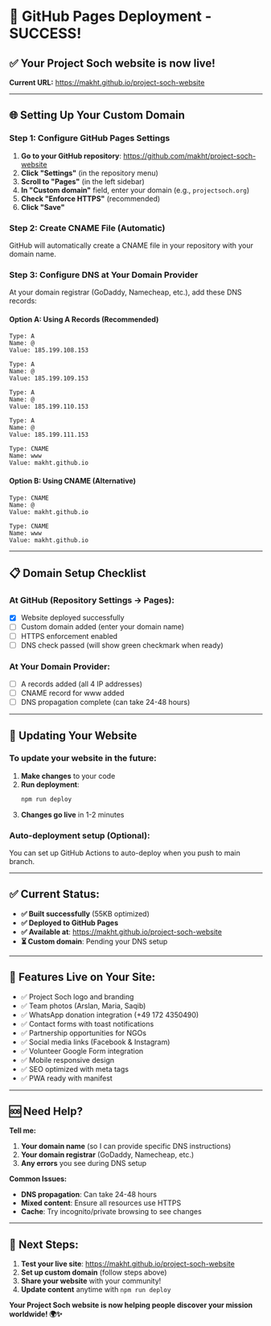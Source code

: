 # 🚀 GitHub Pages Deployment - SUCCESS!

## ✅ Your Project Soch website is now live!

**Current URL:** https://makht.github.io/project-soch-website

---

## 🌐 Setting Up Your Custom Domain

### Step 1: Configure GitHub Pages Settings
1. **Go to your GitHub repository**: https://github.com/makht/project-soch-website
2. **Click "Settings"** (in the repository menu)
3. **Scroll to "Pages"** (in the left sidebar)
4. **In "Custom domain"** field, enter your domain (e.g., `projectsoch.org`)
5. **Check "Enforce HTTPS"** (recommended)
6. **Click "Save"**

### Step 2: Create CNAME File (Automatic)
GitHub will automatically create a CNAME file in your repository with your domain name.

### Step 3: Configure DNS at Your Domain Provider
At your domain registrar (GoDaddy, Namecheap, etc.), add these DNS records:

#### Option A: Using A Records (Recommended)
```
Type: A
Name: @
Value: 185.199.108.153

Type: A  
Name: @
Value: 185.199.109.153

Type: A
Name: @  
Value: 185.199.110.153

Type: A
Name: @
Value: 185.199.111.153

Type: CNAME
Name: www
Value: makht.github.io
```

#### Option B: Using CNAME (Alternative)
```
Type: CNAME
Name: @
Value: makht.github.io

Type: CNAME  
Name: www
Value: makht.github.io
```

---

## 📋 Domain Setup Checklist

### At GitHub (Repository Settings → Pages):
- [x] Website deployed successfully
- [ ] Custom domain added (enter your domain name)
- [ ] HTTPS enforcement enabled
- [ ] DNS check passed (will show green checkmark when ready)

### At Your Domain Provider:
- [ ] A records added (all 4 IP addresses)
- [ ] CNAME record for www added
- [ ] DNS propagation complete (can take 24-48 hours)

---

## 🔄 Updating Your Website

### To update your website in the future:
1. **Make changes** to your code
2. **Run deployment**:
   ```bash
   npm run deploy
   ```
3. **Changes go live** in 1-2 minutes

### Auto-deployment setup (Optional):
You can set up GitHub Actions to auto-deploy when you push to main branch.

---

## ✅ Current Status:
- **✅ Built successfully** (55KB optimized)
- **✅ Deployed to GitHub Pages**
- **✅ Available at**: https://makht.github.io/project-soch-website
- **⏳ Custom domain**: Pending your DNS setup

---

## 🌟 Features Live on Your Site:
- ✅ Project Soch logo and branding
- ✅ Team photos (Arslan, Maria, Saqib)
- ✅ WhatsApp donation integration (+49 172 4350490)
- ✅ Contact forms with toast notifications
- ✅ Partnership opportunities for NGOs
- ✅ Social media links (Facebook & Instagram)
- ✅ Volunteer Google Form integration
- ✅ Mobile responsive design
- ✅ SEO optimized with meta tags
- ✅ PWA ready with manifest

---

## 🆘 Need Help?

**Tell me:**
1. **Your domain name** (so I can provide specific DNS instructions)
2. **Your domain registrar** (GoDaddy, Namecheap, etc.)
3. **Any errors** you see during DNS setup

**Common Issues:**
- **DNS propagation**: Can take 24-48 hours
- **Mixed content**: Ensure all resources use HTTPS
- **Cache**: Try incognito/private browsing to see changes

---

## 🎯 Next Steps:
1. **Test your live site**: https://makht.github.io/project-soch-website
2. **Set up custom domain** (follow steps above)
3. **Share your website** with your community!
4. **Update content** anytime with `npm run deploy`

**Your Project Soch website is now helping people discover your mission worldwide! 🌍✨**
